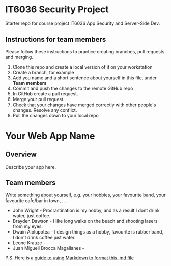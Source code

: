 # IT6036 Security Project
Starter repo for course project IT6036 App Security and Server-Side Dev.

## Instructions for team members
Please follow these instructions to practice creating branches, pull requests and merging.

1. Clone this repo and create a local version of it on your workstation
2. Create a branch, for example
3. Add you name and a short sentence about yourself in this file, under __Team members__
4. Commit and push the changes to the remote GitHub repo
5. In GitHub create a pull request.
6. Merge your pull request.
7. Check that your changes have merged correctly with other people's changes. Resolve any conflict.
8. Pull the changes down to your local repo


# Your Web App Name

## Overview
Describe your app here.


## Team members
Write something about yourself, e.g. your hobbies, your favourite band, your favourite cafe/bar in town, ...
* John Wright - Procrastination is my hobby, and as a result I dont drink water, just coffee.
* Brayden Dawson - I like long walks on the beach and shooting lasers from my eyes.
* Dwain Aiolupotea - I design things as a hobby, favourite is rubber band, I don't drink coffee just water.
* Leone Krauze - 
* Juan Miguell Brocca Magallanes - 
   
     
     
   
P.S. Here is a [guide to using Markdown to format this .md file](https://guides.github.com/features/mastering-markdown/)  
